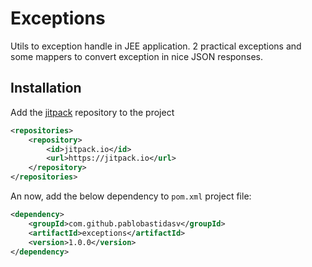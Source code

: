 # Exceptions

Utils to exception handle in JEE application. 2 practical exceptions and some mappers 
to convert exception in nice JSON responses.

## Installation

Add the [jitpack](https://jitpack.io) repository to the project

```xml
<repositories>
    <repository>
        <id>jitpack.io</id>
        <url>https://jitpack.io</url>
    </repository>
</repositories>
```

An now, add the below dependency to `pom.xml` project file:

```xml
<dependency>
    <groupId>com.github.pablobastidasv</groupId>
    <artifactId>exceptions</artifactId>
    <version>1.0.0</version>
</dependency>
```